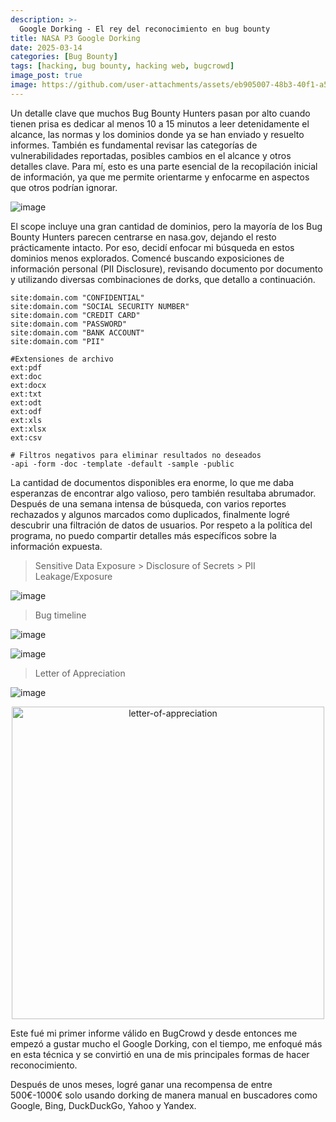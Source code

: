 ```yaml
---
description: >-
  Google Dorking - El rey del reconocimiento en bug bounty
title: NASA P3 Google Dorking
date: 2025-03-14
categories: [Bug Bounty]
tags: [hacking, bug bounty, hacking web, bugcrowd]
image_post: true
image: https://github.com/user-attachments/assets/eb905007-48b3-40f1-a566-8fe354dfc2ae
---
```


Un detalle clave que muchos Bug Bounty Hunters pasan por alto cuando tienen prisa es dedicar al menos 10 a 15 minutos a leer detenidamente el alcance, las normas y los dominios donde ya se han enviado y resuelto informes. También es fundamental revisar las categorías de vulnerabilidades reportadas, posibles cambios en el alcance y otros detalles clave. Para mí, esto es una parte esencial de la recopilación inicial de información, ya que me permite orientarme y enfocarme en aspectos que otros podrían ignorar.

![image](https://github.com/user-attachments/assets/6eb7cd58-d791-4004-aeb9-6a2581eb0cb3)

El scope incluye una gran cantidad de dominios, pero la mayoría de los Bug Bounty Hunters parecen centrarse en nasa.gov, dejando el resto prácticamente intacto. Por eso, decidí enfocar mi búsqueda en estos dominios menos explorados. Comencé buscando exposiciones de información personal (PII Disclosure), revisando documento por documento y utilizando diversas combinaciones de dorks, que detallo a continuación.

```
site:domain.com "CONFIDENTIAL"
site:domain.com "SOCIAL SECURITY NUMBER"
site:domain.com "CREDIT CARD"
site:domain.com "PASSWORD"
site:domain.com "BANK ACCOUNT"
site:domain.com "PII"

#Extensiones de archivo
ext:pdf
ext:doc
ext:docx
ext:txt
ext:odt
ext:odf
ext:xls
ext:xlsx
ext:csv

# Filtros negativos para eliminar resultados no deseados
-api -form -doc -template -default -sample -public
```

La cantidad de documentos disponibles era enorme, lo que me daba esperanzas de encontrar algo valioso, pero también resultaba abrumador. Después de una semana intensa de búsqueda, con varios reportes rechazados y algunos marcados como duplicados, finalmente logré descubrir una filtración de datos de usuarios. Por respeto a la política del programa, no puedo compartir detalles más específicos sobre la información expuesta.

> Sensitive Data Exposure > Disclosure of Secrets > PII Leakage/Exposure

![image](https://github.com/user-attachments/assets/ad26a25a-1383-4973-9a29-8f26cc5763bd)

> Bug timeline

![image](https://github.com/user-attachments/assets/beea0160-911a-4d48-8ded-c8a6acd51626)

![image](https://github.com/user-attachments/assets/7a847e31-1d90-4790-9fba-773c71c97ac6)

> Letter of Appreciation

![image](https://github.com/user-attachments/assets/e03651df-88f8-4c75-abb8-6cf1d6aa454a)


<div align="center">

  
<img src="https://github.com/user-attachments/assets/9a5f409b-1034-47e1-bd8b-f4c347133151" alt="letter-of-appreciation" width="500px">


</div>

Este fué mi primer informe válido en BugCrowd y desde entonces me empezó a gustar mucho el Google Dorking, con el tiempo, me enfoqué más en esta técnica y se convirtió en una de mis principales formas de hacer reconocimiento.

Después de unos meses, logré ganar una recompensa de entre 500€-1000€ solo usando dorking de manera manual en buscadores como Google, Bing, DuckDuckGo, Yahoo y Yandex.

